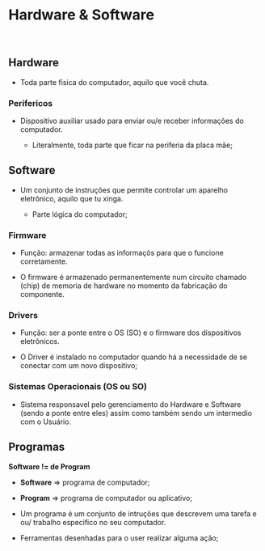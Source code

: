# Hardware & Software
<br>

## Hardware

- Toda parte fisica do computador, aquilo que você chuta.


### Perifericos

- Dispositivo auxiliar usado para enviar ou/e receber informações do computador.

	- Literalmente, toda parte que ficar na periferia da placa mãe;


## Software

- Um conjunto de instruções que permite controlar um aparelho eletrônico, aquilo que tu xinga.

	- Parte lógica do computador;


### Firmware

- Função: armazenar todas as informaçõs para que o funcione corretamente.

- O firmware é armazenado permanentemente num circuito chamado (chip) de memoria de hardware no momento da fabricação do componente.

### Drivers

- Função: ser a ponte entre o OS (SO) e o firmware dos dispositivos eletrônicos.

- O Driver é instalado no computador quando há a necessidade de se conectar com um novo dispositivo;

### Sistemas Operacionais (OS ou SO)

- Sistema responsavel pelo gerenciamento do Hardware e Software (sendo a ponte entre eles) assim como também sendo um intermedio com o Usuário.


## Programas 

**Software != de Program**

- **Software** => programa de computador;

- **Program** => programa de computador ou aplicativo;

- Um programa é um conjunto de intruções que descrevem uma tarefa e ou/ trabalho especifico no seu computador.

- Ferramentas desenhadas para o user realizar alguma ação;